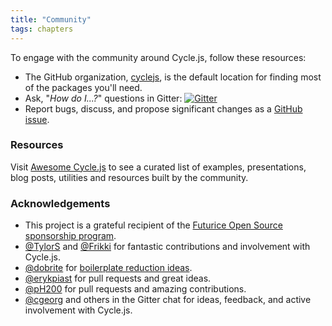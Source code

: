 ```yaml
---
title: "Community"
tags: chapters
---
```


To engage with the community around Cycle.js, follow these resources:

* The GitHub organization, [cyclejs](https://github.com/cyclejs), is the default location for finding most of the packages you'll need.
* Ask, "_How do I...?_" questions in Gitter: [![Gitter](https://badges.gitter.im/Join%20Chat.svg)](https://gitter.im/staltz/cycle)
* Report bugs, discuss, and propose significant changes as a [GitHub issue](https://github.com/cyclejs/cycle/issues).

### Resources

Visit [Awesome Cycle.js](https://github.com/vic/awesome-cyclejs) to see a curated list of examples, presentations, blog posts, utilities and resources built by the community.

### Acknowledgements

- This project is a grateful recipient of the [Futurice Open Source sponsorship program](http://futurice.com/blog/sponsoring-free-time-open-source-activities).
- [@TylorS](https://github.com/TylorS) and [@Frikki](https://github.com/Frikki/) for fantastic contributions and involvement with Cycle.js.
- [@dobrite](https://github.com/dobrite) for [boilerplate reduction ideas](https://github.com/cyclejs/cycle/issues/56).
- [@erykpiast](https://github.com/erykpiast) for pull requests and great ideas.
- [@pH200](https://github.com/pH200) for pull requests and amazing contributions.
- [@cgeorg](https://github.com/cgeorg) and others in the Gitter chat for ideas, feedback, and active involvement with Cycle.js.
